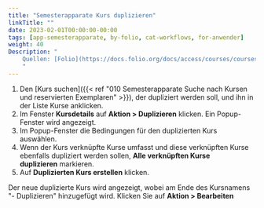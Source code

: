 ```yaml
---
title: "Semesterapparate Kurs duplizieren"
linkTitle: ""
date: 2023-02-01T00:00:00-00:00
tags: [app-semesterapparate, by-folio, cat-workflows, for-anwender]
weight: 40
Description: "
    Quellen: [Folio](https://docs.folio.org/docs/access/courses/courses/#duplicating-a-course) & [GBV](https://info.gbv.de/display/FOLIOGBVEXTERN/Folio:+Semesterapparate+Kurs+duplizieren)
    "
---
```


1.  Den [Kurs suchen]({{< ref "010 Semesterapparate Suche nach Kursen und reservierten Exemplaren" >}}), der dupliziert werden soll, und ihn in der Liste Kurse anklicken.
2.  Im Fenster **Kursdetails** auf **Aktion > Duplizieren** klicken. Ein Popup-Fenster wird angezeigt.
3.  Im Popup-Fenster die Bedingungen für den duplizierten Kurs auswählen.
4.  Wenn der Kurs verknüpfte Kurse umfasst und diese verknüpften Kurse ebenfalls dupliziert werden sollen, **Alle verknüpften Kurse duplizieren** markieren.
5.  Auf **Duplizierten Kurs erstellen** klicken.

Der neue duplizierte Kurs wird angezeigt, wobei am Ende des Kursnamens "- Duplizieren" hinzugefügt wird. Klicken Sie auf **Aktion > Bearbeiten**
